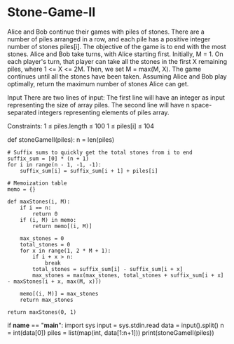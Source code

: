 # Stone-Game-II

Alice and Bob continue their games with piles of stones.  There are a number of piles arranged in a row, and each pile has a positive integer number of stones piles[i].  The objective of the game is to end with the most stones. 
Alice and Bob take turns, with Alice starting first.  Initially, M = 1.
On each player's turn, that player can take all the stones in the first X remaining piles, where 1 <= X <= 2M.  Then, we set M = max(M, X).
The game continues until all the stones have been taken.
Assuming Alice and Bob play optimally, return the maximum number of stones Alice can get.

Input
There are two lines of input:
The first line will have an integer as input representing the size of array piles.
The second line will have n space-separated integers representing elements of piles array.

Constraints:
1 ≤ piles.length ≤ 100
1 ≤ piles[i] ≤ 104

def stoneGameII(piles):
    n = len(piles)
    
    # Suffix sums to quickly get the total stones from i to end
    suffix_sum = [0] * (n + 1)
    for i in range(n - 1, -1, -1):
        suffix_sum[i] = suffix_sum[i + 1] + piles[i]

    # Memoization table
    memo = {}

    def maxStones(i, M):
        if i == n:
            return 0
        if (i, M) in memo:
            return memo[(i, M)]
        
        max_stones = 0
        total_stones = 0
        for x in range(1, 2 * M + 1):
            if i + x > n:
                break
            total_stones = suffix_sum[i] - suffix_sum[i + x]
            max_stones = max(max_stones, total_stones + suffix_sum[i + x] - maxStones(i + x, max(M, x)))
        
        memo[(i, M)] = max_stones
        return max_stones

    return maxStones(0, 1)

if __name__ == "__main__":
    import sys
    input = sys.stdin.read
    data = input().split()
    n = int(data[0])
    piles = list(map(int, data[1:n+1]))
    print(stoneGameII(piles))

